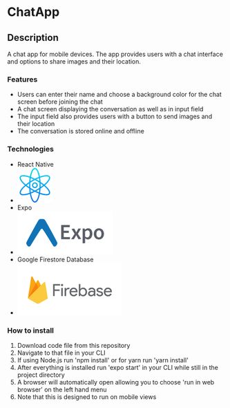# ChatApp

## Description
A chat app for mobile devices. The app
provides users with a chat interface and options to share images and their
location.

### Features
- Users can enter their name and choose a background color for the chat screen before joining the chat
- A chat screen displaying the conversation as well as in input field
- The input field also provides users with a button to send images and their location
- The conversation is stored online and offline

### Technologies
- React Native 
- ![alt text](https://github.com/TimBTaylor/personal-portfolio/blob/main/projects-images/react.svg)
- Expo 
- ![alt text](https://github.com/TimBTaylor/personal-portfolio/blob/main/projects-images/expo.svg)
- Google Firestore Database 
- ![alt text](https://github.com/TimBTaylor/personal-portfolio/blob/main/projects-images/firebase.svg)

### How to install
1. Download code file from this repository
2. Navigate to that file in your CLI
3. If using Node.js run 'npm install' or for yarn run 'yarn install'
4. After everything is installed run 'expo start' in your CLI while still in the project directory
5. A browser will automatically open allowing you to choose 'run in web browser' on the left hand menu
6. Note that this is designed to run on mobile views

